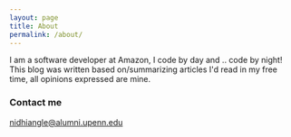 ```yaml
---
layout: page
title: About
permalink: /about/
---
```


I am a software developer at Amazon, I code by day and .. code by night! This blog was written based on/summarizing articles I'd read in my free time, all opinions expressed are mine. 

### Contact me

[nidhiangle@alumni.upenn.edu](mailto:nidhiangle@alumni.upenn.edu)
